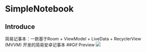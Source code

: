 # SimpleNotebook
## Introduce
简易记事本：一款基于Room + ViewModel + LiveData + RecyclerView (MVVM) 开发的简易安卓记事本
##Gif Preview
![](https://github.com/Linhequan/SimpleNotebook/blob/master/file/notebook.gif)  